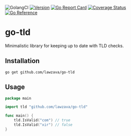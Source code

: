 ![GolangCI](https://github.com/lawzava/go-tld/workflows/golangci/badge.svg?branch=main)
[![Version](https://img.shields.io/badge/version-v1.0.0-green.svg)](https://github.com/lawzava/go-tld/releases)
[![Go Report Card](https://goreportcard.com/badge/github.com/lawzava/go-tld)](https://goreportcard.com/report/github.com/lawzava/go-tld)
[![Coverage Status](https://coveralls.io/repos/github/lawzava/go-tld/badge.svg?branch=main)](https://coveralls.io/github/lawzava/go-tld?branch=main)
[![Go Reference](https://pkg.go.dev/badge/github.com/lawzava/go-tld.svg)](https://pkg.go.dev/github.com/lawzava/go-tld)

# go-tld

Minimalistic library for keeping up to date with TLD checks. 

## Installation

```
go get github.com/lawzava/go-tld
```

## Usage

```go
package main

import tld "github.com/lawzava/go-tld"

func main() {
	tld.IsValid("com") // true
	tld.IsValid("xir") // false
}
```
